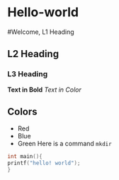 # Hello-world
#Welcome, L1 Heading
## L2 Heading
### L3 Heading

**Text in Bold**
*Text in Color*
## Colors
* Red
* Blue
* Green
Here is a command `mkdir`
```C
int main(){
printf("hello! world");
}
```
